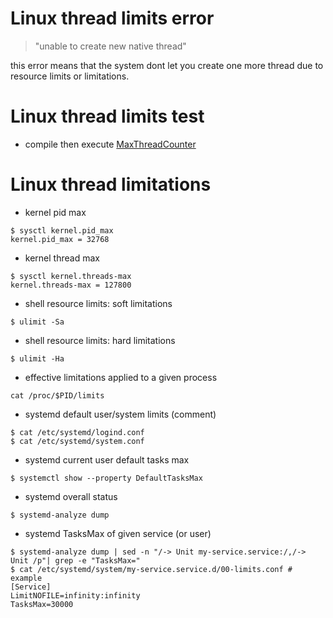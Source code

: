 # Linux thread limits error

> "unable to create new native thread"

this error means that the system dont let you create one more thread due to resource limits or limitations.

# Linux thread limits test

- compile then execute [MaxThreadCounter](./MaxThreadCounter.java)

# Linux thread limitations

- kernel pid max

````shell
$ sysctl kernel.pid_max
kernel.pid_max = 32768
````

- kernel thread max

````shell
$ sysctl kernel.threads-max
kernel.threads-max = 127800
````

- shell resource limits: soft limitations

````shell
$ ulimit -Sa
````

- shell resource limits: hard limitations

````shell
$ ulimit -Ha
````

- effective limitations applied to a given process

````shell
cat /proc/$PID/limits
````

- systemd default user/system limits (comment)

````shell
$ cat /etc/systemd/logind.conf
$ cat /etc/systemd/system.conf
````

- systemd current user default tasks max

````shell
$ systemctl show --property DefaultTasksMax
````

- systemd overall status

````shell
$ systemd-analyze dump
````

- systemd TasksMax of given service (or user)

````shell
$ systemd-analyze dump | sed -n "/-> Unit my-service.service:/,/-> Unit /p"| grep -e "TasksMax="
$ cat /etc/systemd/system/my-service.service.d/00-limits.conf # example
[Service]
LimitNOFILE=infinity:infinity
TasksMax=30000
````